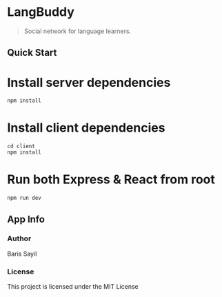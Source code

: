 # LangBuddy

> Social network for language learners.

## Quick Start


# Install server dependencies
```
npm install
```

# Install client dependencies
```
cd client
npm install
```

# Run both Express & React from root
```
npm run dev
```


## App Info

### Author

Baris Sayil


### License

This project is licensed under the MIT License
